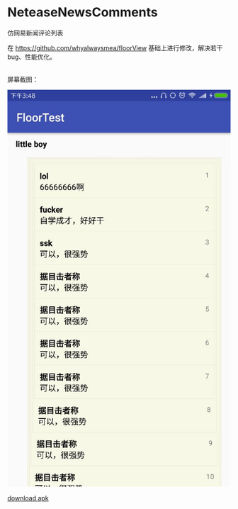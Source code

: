 # NeteaseNewsComments
仿网易新闻评论列表


在 https://github.com/whyalwaysmea/floorView 基础上进行修改，解决若干bug、性能优化。


<br>屏幕截图：

 ![image](./screenshots/QQ图片20170207154902.jpg)

[download apk](https://github.com/cutler/NeteaseNewsComments/tree/master/screenshots/app-debug.apk)
